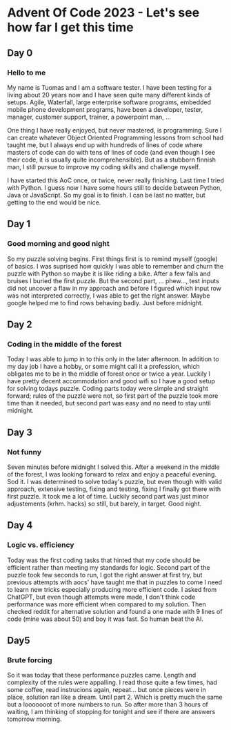 # Advent Of Code 2023 - Let's see how far I get this time
## Day 0
### Hello to me
My name is Tuomas and I am a software tester. I have been testing for a living about 20 years now and I have seen quite many different kinds of setups. Agile, Waterfall, large enterprise software programs, embedded mobile phone development programs, have been a developer, tester, manager, customer support, trainer, a powerpoint man, ... 

One thing I have really enjoyed, but never mastered, is programming. Sure I can create whatever Object Oriented Programming lessons from school had taught me, but I always end up with hundreds of lines of code where masters of code can do with tens of lines of code (and even though I see their code, it is usually quite incomprehensible). But as a stubborn finnish man, I still pursue to improve my coding skills and challenge myself.

I have started this AoC once, or twice, never really finishing. Last time I tried with Python. I guess now I have some hours still to decide between Python, Java or JavaScript. So my goal is to finish. I can be last no matter, but getting to the end would be nice.

## Day 1
### Good morning and good night
So my puzzle solving begins. First things first is to remind myself (google) of basics. I was suprised how quickly I was able to remember and churn the puzzle with Python so maybe it is like riding a bike. After a few falls and bruises I buried the first puzzle. But the second part, ... phew..., test inputs did not uncover a flaw in my approach and before I figured which input row was not interpreted correctly, I was able to get the right answer. Maybe google helped me to find rows behaving badly. Just before midnight.

## Day 2
### Coding in the middle of the forest
Today I was able to jump in to this only in the later afternoon. In addition to my day job I have a hobby, or some might call it a  profession, which obligates me to be in the middle of forest once or twice a year. Luckily I have pretty decent accommodation and good wifi so I have a good setup for solving todays puzzle. Coding parts today were simple and straight forward; rules of the puzzle were not, so first part of the puzzle took more time than it needed, but second part was easy and no need to stay until midnight.

## Day 3
### Not funny
Seven minutes before midnight I solved this. After a weekend in the middle of the forest, I was looking forward to relax and enjoy a peaceful evening. Sod it. I was determined to solve today's puzzle, but even though with valid approach, extensive testing, fixing and testing, fixing I finally got there with first puzzle. It took me a lot of time. Luckily second part was just minor adjustements (krhm. hacks) so still, but barely, in target. Good night.

## Day 4
### Logic vs. efficiency
Today was the first coding tasks that hinted that my code should be efficient rather than meeting my standards for logic. Second part of the puzzle took few seconds to run, I got the right answer at first try, but previous attempts with aocs' have taught me that in puzzles to come I need to learn new tricks especially producing more efficient code. I asked from ChatGPT, but even though attempts were made, I don't think code performance was more efficient when compared to my solution. Then checked reddit for alternative solution and found a one made with 9 lines of code (mine was about 50) and boy it was fast. So human beat the AI.

## Day5
### Brute forcing
So it was today that these performance puzzles came. Length and complexity of the rules were appalling. I read those quite a few times, had some coffee, read instrucions again, repeat... but once pieces were in place, solution ran like a dream. Until part 2. Which is pretty much the same but a looooooot of more numbers to run. So after more than 3 hours of waiting, I am thinking of stopping for tonight and see if there are answers tomorrow morning.